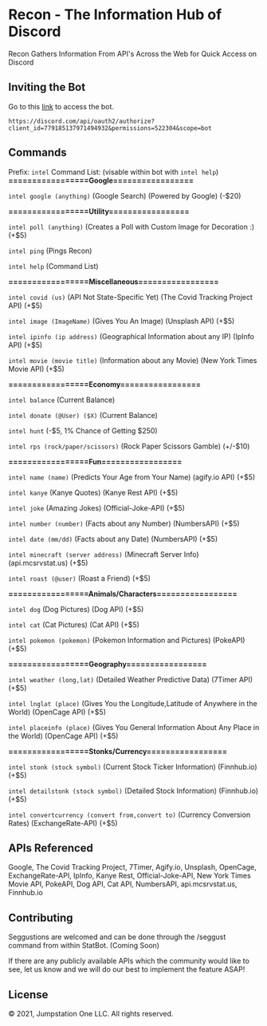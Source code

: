 # Recon - The Information Hub of Discord

Recon Gathers Information From API's Across the Web for Quick Access on Discord

## Inviting the Bot

Go to this [link](https://discord.com/api/oauth2/authorize?client_id=779185137971494932&permissions=522304&scope=bot) to access the bot.

```
https://discord.com/api/oauth2/authorize?client_id=779185137971494932&permissions=522304&scope=bot
```

## Commands

Prefix: `intel` Command List: (visable within bot with  `intel help`)
**=================Google=================**

`intel google (anything)` (Google Search) (Powered by Google) (-$20)

**=================Utility=================**

`intel poll (anything)` (Creates a Poll with Custom Image for Decoration :) (+$5)

`intel ping` (Pings Recon)

`intel help` (Command List)

**=================Miscellaneous=================**

`intel covid (us)` (API Not State-Specific Yet) (The Covid Tracking Project API) (+$5)

`intel image (ImageName)` (Gives You An Image) (Unsplash API) (+$5)

`intel ipinfo (ip address)` (Geographical Information about any IP) (IpInfo API) (+$5)

`intel movie (movie title)` (Information about any Movie) (New York Times Movie API) (+$5)

**=================Economy=================**

`intel balance` (Current Balance)

`intel donate (@User) ($X)` (Current Balance)

`intel hunt` (-$5, 1% Chance of Getting $250)

`intel rps (rock/paper/scissors)` (Rock Paper Scissors Gamble) (+/-$10)

**=================Fun=================**

`intel name (name)` (Predicts Your Age from Your Name) (agify.io API) (+$5)

`intel kanye` (Kanye Quotes) (Kanye Rest API) (+$5)

`intel joke` (Amazing Jokes) (Official-Joke-API) (+$5)

`intel number (number)` (Facts about any Number) (NumbersAPI) (+$5)

`intel date (mm/dd)` (Facts about any Date) (NumbersAPI) (+$5)

`intel minecraft (server address)` (Minecraft Server Info) (api.mcsrvstat.us) (+$5)

`intel roast (@user)` (Roast a Friend) (+$5)

**=================Animals/Characters=================**

`intel dog` (Dog Pictures) (Dog API) (+$5)

`intel cat` (Cat Pictures) (Cat API) (+$5)

`intel pokemon (pokemon)` (Pokemon Information and Pictures) (PokeAPI) (+$5)

**=================Geography=================**

`intel weather (long,lat)` (Detailed Weather Predictive Data) (7Timer API) (+$5)

`intel lnglat (place)` (Gives You the Longitude,Latitude of Anywhere in the World) (OpenCage API) (+$5)

`intel placeinfo (place)` (Gives You General Information About Any Place in the World) (OpenCage API) (+$5)

**=================Stonks/Currency=================**

`intel stonk (stock symbol)` (Current Stock Ticker Information) (Finnhub.io) (+$5)

`intel detailstonk (stock symbol)` (Detailed Stock Information) (Finnhub.io) (+$5)

`intel convertcurrency (convert from,convert to)` (Currency Conversion Rates) (ExchangeRate-API) (+$5)

## APIs Referenced
Google, The Covid Tracking Project, 7Timer, Agify.io, Unsplash, OpenCage, ExchangeRate-API, IpInfo, Kanye Rest, Official-Joke-API, New York Times Movie API, PokeAPI, Dog API, Cat API, NumbersAPI, api.mcsrvstat.us, Finnhub.io

## Contributing
Seggustions are welcomed and can be done through the /seggust command from within StatBot. (Coming Soon)

If there are any publicly available APIs which the community would like to see, let us know and we will do our best to implement the feature ASAP!

## License
© 2021, Jumpstation One LLC. All rights reserved.
